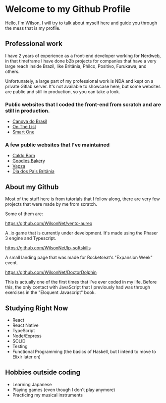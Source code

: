 # Welcome to my Github Profile

Hello, I'm Wilson, I will try to talk about myself here and guide you through the mess that is my profile.

## Professional work

I have 2 years of experience as a front-end developer working for Nerdweb, in that timeframe I have done b2b projects for companies that have a very large reach inside Brazil, like Britânia, Philco, Positivo, Furukawa, and others. 

Unfortunately, a large part of my professional work is NDA and kept on a private Gitlab server. It's not available to showcase here, but some websites are public and still in production, so you can take a look.

### Public websites that I coded the front-end from scratch and are still in production.
- [Canova do Brasil](https://canovadobrasil.com.br/)
- [On The List](https://onthelist.com.br/)
- [Smart One](http://www.smart01.com.br)

### A few public websites that I've maintained
- [Caldo Bom](https://caldobom.com.br/)
- [Goodies Bakery](https://www.goodiesbakery.com.br/)
- [Vapza](https://www.vapza.com.br/)
- [Dia dos Pais Britânia](https://www.diadospaisbritania.com.br/)

## About my Github
Most of the stuff here is from tutorials that I follow along, there are very few projects that were made by me from scratch.

Some of them are:

https://github.com/WilsonNet/vento-aureo

A .io game that is currently under development. It's made using the Phaser 3 engine and Typescript.

https://github.com/WilsonNet/lp-softskills

A small landing page that was made for Rocketseat's "Expansion Week" event.

https://github.com/WilsonNet/DoctorDolphin

This is actually one of the first times that I've ever coded in my life. Before this, the only contact with JavaScript that I previously had was through exercises in the "Eloquent Javascript" book.


## Studying Right Now
- React
- React Native
- TypeScript
- Node/Express
- SOLID
- Testing
- Functional Programming (the basics of Haskell, but I intend to move to Elixir later on)

## Hobbies outside coding

- Learning Japanese
- Playing games (even though I don't play anymore)
- Practicing my musical instruments

